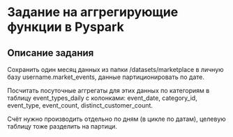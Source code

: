 # Задание на аггрегирующие функции в Pyspark

## Описание задания

Сохранить один месяц данных из папки /datasets/marketplace в личную базу username.market_events, данные партиционировать по дате.

Посчитать посуточные аггрегаты для этих данных по категориям в таблицу event_types_daily с колонками: event_date, category_id, event_type, event_count, distinct_customer_count. 

Счёт нужно производить отдельно по дням (в цикле по датам), целевую таблицу тоже разделить на партици.

